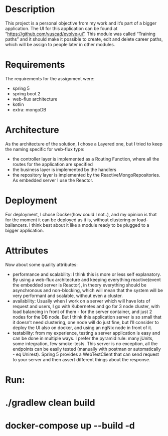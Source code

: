 # Description
This project is a personal objective from my work and it’s part of a bigger application. The UI for this application can be found at “https://github.com/vuscad/evolve-ui”. This module was called “Training paths” and it should make it possible to create, edit and delete career paths, which will be assign to people later in other modules.

# Requirements
The requirements for the assignment were:
- spring 5
- spring boot 2
- web-flux architecture
- kotlin
- extra: mongoDB

# Architecture
As the architecture of the solution, I chose a Layered one, but I tried to keep the naming specific for web-flux type:
- the controller layer is implemented as a Routing Function, where all the routes for the application are specified
- the business layer is implemented by the handlers
- the repository layer is implemented by the ReactiveMongoRepositories.
As embedded server I use the Reactor.

# Deployment
For deployment, I chose Docker(how could I not..), and my opinion is that for the moment it can be deployed as it is, without clustering or load-ballancers. I think best about it like a module ready to be plugged to a bigger application.

# Attributes
Now about some quality attributes:
- performance and scalability: I think this is more or less self explanatory. By using a web-flux architecture and keeping everything reactive(event the embedded server is Reactor), in theory everything should be asynchronous and non-blocking, which will mean that the system will be very performant and scalable, without even a cluster.
- availability: Usually when I work on a server which will have lots of request and users, I go with Kubernetes and go for 3 node cluster, with load balancing in front of them - for the server container, and just 2 nodes for the DB node. But I think this application server is so small that it doesn’t need clustering, one node will do just fine, but I’ll consider to deploy the UI also on docker, and using an ngNix node in front of it.
- testability: from my experience, testing a server application is easy and can be done in multiple ways. I prefer the pyramid rule: many jUnits, some integration, few smoke-tests. This server is no exception, all the endpoints can be easily tested (manually with postman or automatically - eq Unirest). Spring 5 provides a WebTestClient that can send request to your server and then assert different things about the response.

# Run:
# ./gradlew clean build
# docker-compose up --build -d
